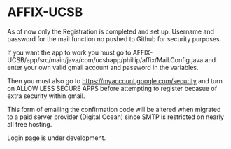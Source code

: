 # AFFIX-UCSB

As of now only the Registration is completed and set up.
Username and password for the mail function no pushed to Github for security purposes.

If you want the app to work you must go to AFFIX-UCSB/app/src/main/java/com/ucsbapp/phillip/affix/Mail.Config.java
and enter your own valid gmail account and password in the variables.

Then you must also go to 
https://myaccount.google.com/security 
and turn on ALLOW LESS SECURE APPS before attempting to register becasue of extra security within gmail.

This form of emailing the confirmation code will be altered when migrated to a paid server provider (Digital Ocean) since SMTP is 
restricted on nearly all free hosting.


Login page is under development. 
